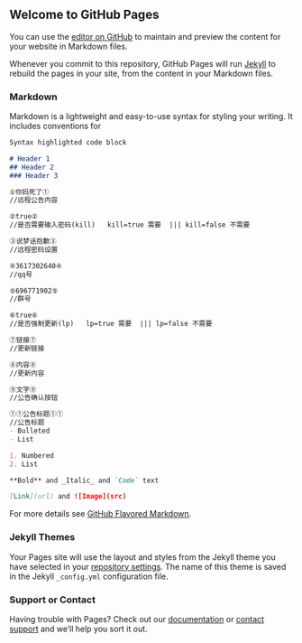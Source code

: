 ## Welcome to GitHub Pages

You can use the [editor on GitHub](https://github.com/555nb/ki56/edit/gh-pages/index.md) to maintain and preview the content for your website in Markdown files.

Whenever you commit to this repository, GitHub Pages will run [Jekyll](https://jekyllrb.com/) to rebuild the pages in your site, from the content in your Markdown files.

### Markdown

Markdown is a lightweight and easy-to-use syntax for styling your writing. It includes conventions for

```markdown
Syntax highlighted code block

# Header 1
## Header 2
### Header 3

①你妈死了①
//远程公告内容

②true②
//是否需要输入密码(kill)   kill=true 需要  ||| kill=false 不需要

③说梦话抱歉③
//远程密码设置

④3617302640④
//qq号

⑤696771902⑤
//群号

⑥true⑥
//是否强制更新(lp)   lp=true 需要  ||| lp=false 不需要

⑦链接⑦
//更新链接

⑧内容⑧
//更新内容

⑨文字⑨
//公告确认按钮

①①公告标题①①
//公告标题
- Bulleted
- List

1. Numbered
2. List

**Bold** and _Italic_ and `Code` text

[Link](url) and ![Image](src)
```

For more details see [GitHub Flavored Markdown](https://guides.github.com/features/mastering-markdown/).

### Jekyll Themes

Your Pages site will use the layout and styles from the Jekyll theme you have selected in your [repository settings](https://github.com/555nb/ki56/settings/pages). The name of this theme is saved in the Jekyll `_config.yml` configuration file.

### Support or Contact

Having trouble with Pages? Check out our [documentation](https://docs.github.com/categories/github-pages-basics/) or [contact support](https://support.github.com/contact) and we’ll help you sort it out.
